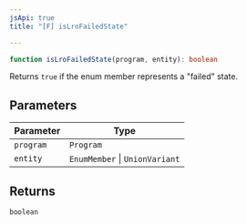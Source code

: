 ```yaml
---
jsApi: true
title: "[F] isLroFailedState"

---
```

```ts
function isLroFailedState(program, entity): boolean
```

Returns `true` if the enum member represents a "failed" state.

## Parameters

| Parameter | Type |
| ------ | ------ |
| `program` | `Program` |
| `entity` | `EnumMember` \| `UnionVariant` |

## Returns

`boolean`
